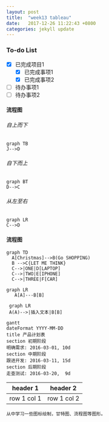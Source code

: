 ```yaml
---
layout: post
title:  "week13 tableau"
date:   2017-12-26 11:22:43 +0800
categories: jekyll update
---
```


### To-do List

- [x] 已完成项目1
  - [x] 已完成事项1
  - [x] 已完成事项2
- [ ] 待办事项1
- [ ] 待办事项2

#### 流程图
######  自上而下

```
graph TB
J-->D
```

###### 自下而上
```
graph BT
D-->C
```

###### 从左至右
```
graph LR
C-->D
```
#### 流程图
```
graph TD
  A[Christmas]-->B(Go SHOPPING)
  B -->C{LET ME THINK}
  C-->|ONE|D[LAPTOP]
  C-->|TWO|E[IPHONE]
  C-->|THREE|F[CAR]
  ```
 ```
 graph LR
    A[A]---B[B]
```
```
 graph LR
 A(A)-->|插入文本|B[B]
 ```
 
```
gantt
dateFormat YYYY-MM-DD
title 产品计划表
section 初期阶段
明确需求: 2016-03-01, 10d
section 中期阶段
跟进开发: 2016-03-11, 15d
section 后期阶段
走查测试: 2016-03-20,  9d
```

header 1 | header 2
---|---
row 1 col 1 | row 1 col 2

```
从中学习一些图标绘制，甘特图、流程图等图形。
